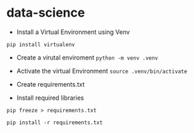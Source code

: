 # data-science

- Install a Virtual Environment using Venv

`pip install virtualenv`

- Create a virutal enviroment
`python -m venv .venv`

- Activate the virtual Environment
`source .venv/bin/activate`

- Create requirements.txt
- Install required libraries

`pip freeze > requirements.txt`

`pip install -r requirements.txt`
